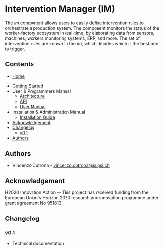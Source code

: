 # Intervention Manager (IM)

The *im* component allows users to easily define intervention rules to
orchestrate a production system. The component monitors the status of the
worker-factory ecosystem in real-time, by elaborating data from sensors,
machines, workers monitoring systems, ERP, and more. The set of intervention
rules are known to the *im*, which decides which is the best one to trigger.

## Contents

* [Home](index.md)
- [Getting Started](getting-started.md)
- User & Programmers Manual
    - [Architecture](architecture.md)
    - [API](api.md)
    - [User Manual](usermanual.md)
- Installation & Administration Manual
    - [Installation Guide](installationguide.md)
- [Acknowledgement](#acknowledgement)
- [Changelog](#changelog)
    - [v0.1](#v01)
- [Authors](#authors)

## Authors

- Vincenzo Cutrona - <vincenzo.cutrona@supsi.ch>

## Acknowledgement

H2020 Innovation Action -- This project has received funding from the
European Union's Horizon 2020 research and innovation programme under
grant agreement No 951813.

## Changelog

### v0.1

- Technical documentation
